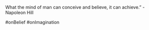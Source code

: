 What the mind of man can conceive and believe, it can achieve.” - Napoleon Hill 

#onBelief #onImagination